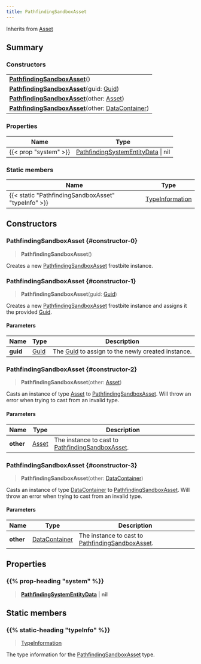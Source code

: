 ```yaml
---
title: PathfindingSandboxAsset
---
```


Inherits from 
[Asset](/vext/ref/fb/asset)

## Summary
### Constructors
| |
| ----------- |
| **[PathfindingSandboxAsset](#constructor-0)**() |
| **[PathfindingSandboxAsset](#constructor-1)**(guid: [Guid](/vext/ref/shared/class/guid)) |
| **[PathfindingSandboxAsset](#constructor-2)**(other: [Asset](/vext/ref/fb/asset)) |
| **[PathfindingSandboxAsset](#constructor-3)**(other: [DataContainer](/vext/ref/shared/class/datacontainer)) |

### Properties
| Name | Type |
| ---- | ---- |
| {{< prop "system" >}} | [PathfindingSystemEntityData](/vext/ref/fb/pathfindingsystementitydata) \| nil |

### Static members
| Name | Type |
| ---- | ---- |
| {{< static "PathfindingSandboxAsset" "typeInfo" >}} | [TypeInformation](/vext/ref/shared/class/typeinformation) |

## Constructors
### PathfindingSandboxAsset {#constructor-0}
> **PathfindingSandboxAsset**()

Creates a new [PathfindingSandboxAsset](/vext/ref/fb/pathfindingsandboxasset) frostbite instance.

### PathfindingSandboxAsset {#constructor-1}
> **PathfindingSandboxAsset**(guid: [Guid](/vext/ref/shared/class/guid))

Creates a new [PathfindingSandboxAsset](/vext/ref/fb/pathfindingsandboxasset) frostbite instance and assigns it the provided [Guid](/vext/ref/shared/class/guid).

#### Parameters
| Name | Type | Description |
| ---- | ---- | ----------- |
| **guid** | [Guid](/vext/ref/shared/class/guid) | The [Guid](/vext/ref/shared/class/guid) to assign to the newly created instance. |

### PathfindingSandboxAsset {#constructor-2}
> **PathfindingSandboxAsset**(other: [Asset](/vext/ref/fb/asset))

Casts an instance of type [Asset](/vext/ref/fb/asset) to [PathfindingSandboxAsset](/vext/ref/fb/pathfindingsandboxasset). Will throw an error when trying to cast from an invalid type.

#### Parameters
| Name | Type | Description |
| ---- | ---- | ----------- |
| **other** | [Asset](/vext/ref/fb/asset) | The instance to cast to [PathfindingSandboxAsset](/vext/ref/fb/pathfindingsandboxasset). |

### PathfindingSandboxAsset {#constructor-3}
> **PathfindingSandboxAsset**(other: [DataContainer](/vext/ref/shared/class/datacontainer))

Casts an instance of type [DataContainer](/vext/ref/shared/class/datacontainer) to [PathfindingSandboxAsset](/vext/ref/fb/pathfindingsandboxasset). Will throw an error when trying to cast from an invalid type.

#### Parameters
| Name | Type | Description |
| ---- | ---- | ----------- |
| **other** | [DataContainer](/vext/ref/shared/class/datacontainer) | The instance to cast to [PathfindingSandboxAsset](/vext/ref/fb/pathfindingsandboxasset). |

## Properties
### {{% prop-heading "system" %}}
> **[PathfindingSystemEntityData](/vext/ref/fb/pathfindingsystementitydata)** | **nil**

## Static members
### {{% static-heading "typeInfo" %}}
> [TypeInformation](/vext/ref/shared/class/typeinformation)

The type information for the [PathfindingSandboxAsset](/vext/ref/fb/pathfindingsandboxasset) type.

